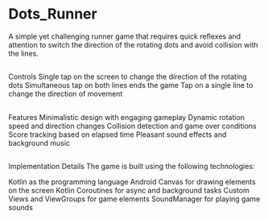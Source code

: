 # Dots_Runner
A simple yet challenging runner game that requires quick reflexes and attention to switch the direction of the rotating dots and avoid collision with the lines.

##
Controls
Single tap on the screen to change the direction of the rotating dots
Simultaneous tap on both lines ends the game
Tap on a single line to change the direction of movement

##
Features
Minimalistic design with engaging gameplay
Dynamic rotation speed and direction changes
Collision detection and game over conditions
Score tracking based on elapsed time
Pleasant sound effects and background music


##
Implementation Details
The game is built using the following technologies:

Kotlin as the programming language
Android Canvas for drawing elements on the screen
Kotlin Coroutines for async and background tasks
Custom Views and ViewGroups for game elements
SoundManager for playing game sounds
